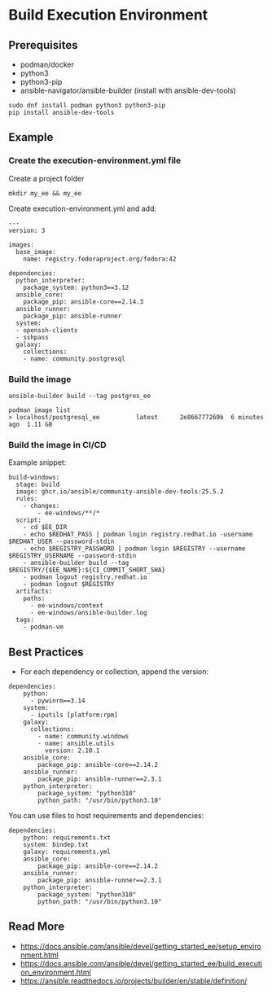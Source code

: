 # Build Execution Environment

## Prerequisites
- podman/docker
- python3
- python3-pip
- ansible-navigator/ansible-builder (install with ansible-dev-tools)

```
sudo dnf install podman python3 python3-pip
pip install ansible-dev-tools
```
## Example
### Create the execution-environment.yml file
Create a project folder

`mkdir my_ee && my_ee`

Create execution-environment.yml and add:
```
---
version: 3

images:
  base_image:
    name: registry.fedoraproject.org/fedora:42

dependencies:
  python_interpreter:
    package_system: python3==3.12
  ansible_core:
    package_pip: ansible-core==2.14.3
  ansible_runner:
    package_pip: ansible-runner
  system:
  - openssh-clients
  - sshpass
  galaxy:
    collections:
    - name: community.postgresql
```

### Build the image
```
ansible-builder build --tag postgres_ee

podman image list
> localhost/postgresql_ee          latest      2e866777269b  6 minutes ago  1.11 GB
```

### Build the image in CI/CD
Example snippet:
```
build-windows:
  stage: build
  image: ghcr.io/ansible/community-ansible-dev-tools:25.5.2
  rules:
    - changes:
        - ee-windows/**/*
  script:
    - cd $EE_DIR
    - echo $REDHAT_PASS | podman login registry.redhat.io -username $REDHAT_USER --password-stdin
    - echo $REGISTRY_PASSWORD | podman login $REGISTRY --username $REGISTRY_USERNAME --password-stdin
    - ansible-builder build --tag $REGISTRY/{$EE_NAME}:${CI_COMMIT_SHORT_SHA}
    - podman logout registry.redhat.io
    - podman logout $REGISTRY
  artifacts:
    paths:
      - ee-windows/context
      - ee-windows/ansible-builder.log
  tags:
    - podman-vm
```

## Best Practices
- For each dependency or collection, append the version:
```
dependencies:
    python:
      - pywinrm==3.14
    system:
      - iputils [platform:rpm]
    galaxy:
      collections:
        - name: community.windows
        - name: ansible.utils
          version: 2.10.1
    ansible_core:
        package_pip: ansible-core==2.14.2
    ansible_runner:
        package_pip: ansible-runner==2.3.1
    python_interpreter:
        package_system: "python310"
        python_path: "/usr/bin/python3.10"
```

You can use files to host requirements and dependencies:
```
dependencies:
    python: requirements.txt
    system: bindep.txt
    galaxy: requirements.yml
    ansible_core:
        package_pip: ansible-core==2.14.2
    ansible_runner:
        package_pip: ansible-runner==2.3.1
    python_interpreter:
        package_system: "python310"
        python_path: "/usr/bin/python3.10"
```

## Read More
- https://docs.ansible.com/ansible/devel/getting_started_ee/setup_environment.html
- https://docs.ansible.com/ansible/devel/getting_started_ee/build_execution_environment.html
- https://ansible.readthedocs.io/projects/builder/en/stable/definition/